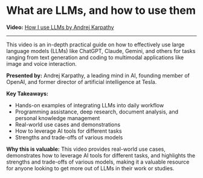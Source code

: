 # What are LLMs, and how to use them

**Video:** [How I use LLMs by Andrej Karpathy](https://www.youtube.com/watch?v=EWvNQjAaOHw)

---

This video is an in-depth practical guide on how to effectively use large language models (LLMs) like ChatGPT, Claude, Gemini, and others for tasks ranging from text generation and coding to multimodal applications like image and voice interaction.

**Presented by:** Andrej Karpathy, a leading mind in AI, founding member of OpenAI, and former director of artificial intelligence at Tesla.

**Key Takeaways:**
- Hands-on examples of integrating LLMs into daily workflow
- Programming assistance, deep research, document analysis, and personal knowledge management
- Real-world use cases and demonstrations
- How to leverage AI tools for different tasks
- Strengths and trade-offs of various models

**Why this is valuable:**
This video provides real-world use cases, demonstrates how to leverage AI tools for different tasks, and highlights the strengths and trade-offs of various models, making it a valuable resource for anyone looking to get more out of LLMs in their work or studies. 